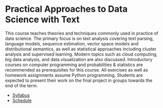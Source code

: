 Practical Approaches to Data Science with Text
=====

This course teaches theories and techniques commonly used in practice of data science.
The primary focus is on text analysis covering text parsing, language models, sequence estimation, vector space models and distributional semantics, as well as statistical approaches including cluster analysis and supervised learning.
Modern topics such as cloud computing, big data analysis, and data visualization are also discussed.
Introductory courses on computer programming and probabilities & statistics are recommended as prerequisites for this course.
All exercises as well as homework assignments assume Python programming.
Students are expected to present their work on the final project in groups towards the end of the term.

* [Syllabus](lectures/syllabus.md)
* [Schedule](lectures/schedule.md)
	